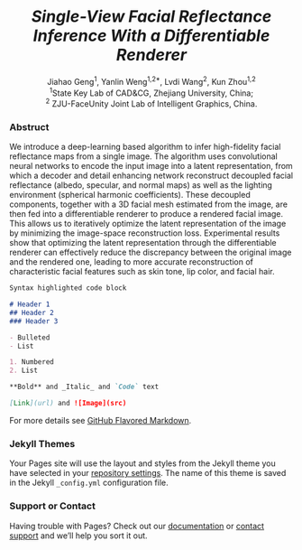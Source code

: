 # <center> *Single-View Facial Reflectance Inference With a Differentiable Renderer* </center>
<center> Jiahao Geng<sup>1</sup>, Yanlin Weng<sup>1,2*</sup>, Lvdi Wang<sup>2</sup>, Kun Zhou<sup>1,2</sup> </center>  
<center> <sup>1</sup>State Key Lab of CAD&CG, Zhejiang University, China; </center>  
<center> <sup>2</sup> ZJU-FaceUnity Joint Lab of Intelligent Graphics, China. </center>  

### Abstruct

We introduce a deep-learning based algorithm to infer high-fidelity facial reflectance maps from a single image. The algorithm uses convolutional neural networks to encode the input image into a latent representation, from which a decoder and detail enhancing network reconstruct decoupled facial reflectance (albedo, specular, and normal maps) as well as the lighting environment (spherical harmonic coefficients). These decoupled components, together with a 3D facial mesh estimated from the image, are then fed into a differentiable renderer to produce a rendered facial image. This allows us to iteratively optimize the latent representation of the image by minimizing the image-space reconstruction loss. Experimental results show that optimizing the latent representation through the differentiable renderer can effectively reduce the discrepancy between the original image and the rendered one, leading to more accurate reconstruction of characteristic facial features such as skin tone, lip color, and facial hair.

```markdown
Syntax highlighted code block

# Header 1
## Header 2
### Header 3

- Bulleted
- List

1. Numbered
2. List

**Bold** and _Italic_ and `Code` text

[Link](url) and ![Image](src)
```

For more details see [GitHub Flavored Markdown](https://guides.github.com/features/mastering-markdown/).

### Jekyll Themes

Your Pages site will use the layout and styles from the Jekyll theme you have selected in your [repository settings](https://github.com/JiahaoGeng/SVFRI.github.io/settings). The name of this theme is saved in the Jekyll `_config.yml` configuration file.

### Support or Contact

Having trouble with Pages? Check out our [documentation](https://help.github.com/categories/github-pages-basics/) or [contact support](https://github.com/contact) and we’ll help you sort it out.
